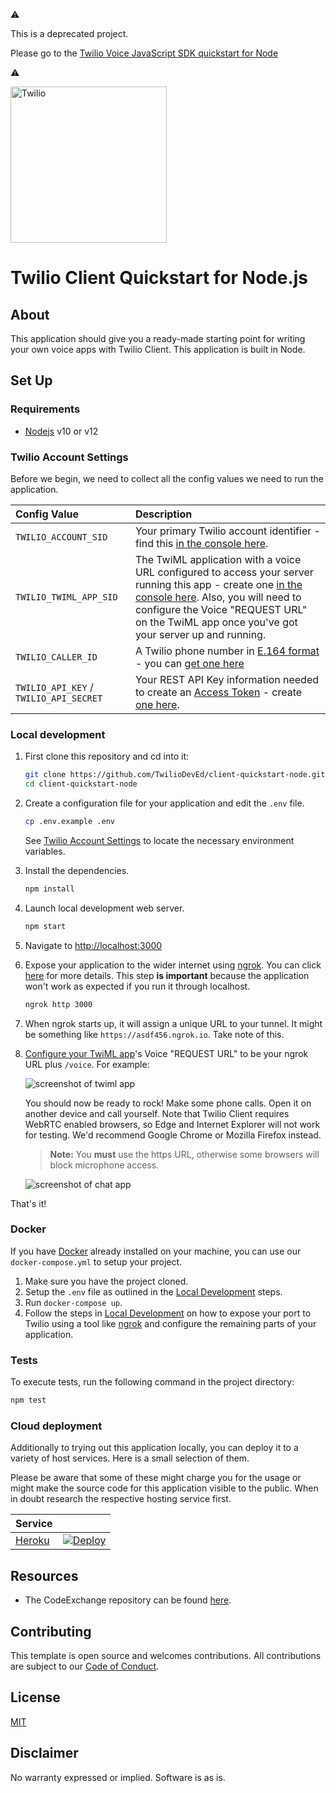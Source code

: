 :warning:

This is a deprecated project.

Please go to the [Twilio Voice JavaScript SDK quickstart for Node](https://github.com/TwilioDevEd/voice-javascript-sdk-quickstart-node)

:warning:







<a href="https://www.twilio.com">
  <img src="https://static0.twilio.com/marketing/bundles/marketing/img/logos/wordmark-red.svg" alt="Twilio" width="250" />
</a>

# Twilio Client Quickstart for Node.js

## About

This application should give you a ready-made starting point for writing your own voice apps with Twilio Client. This application is built in Node.


## Set Up

### Requirements

- [Nodejs](https://nodejs.org/) v10 or v12

### Twilio Account Settings

Before we begin, we need to collect all the config values we need to run the application.

| Config Value  | Description |
| :-------------  |:------------- |
`TWILIO_ACCOUNT_SID` | Your primary Twilio account identifier - find this [in the console here](https://www.twilio.com/console).
`TWILIO_TWIML_APP_SID` | The TwiML application with a voice URL configured to access your server running this app - create one [in the console here](https://www.twilio.com/console/voice/twiml/apps). Also, you will need to configure the Voice "REQUEST URL" on the TwiML app once you've got your server up and running.
`TWILIO_CALLER_ID` | A Twilio phone number in [E.164 format](https://en.wikipedia.org/wiki/E.164) - you can [get one here](https://www.twilio.com/console/phone-numbers/incoming)
`TWILIO_API_KEY` / `TWILIO_API_SECRET` | Your REST API Key information needed to create an [Access Token](https://www.twilio.com/docs/iam/access-tokens) - create [one here](https://www.twilio.com/console/project/api-keys).

### Local development

1. First clone this repository and cd into it:
   ```bash
   git clone https://github.com/TwilioDevEd/client-quickstart-node.git
   cd client-quickstart-node
   ```

2. Create a configuration file for your application and edit the `.env` file.

   ```bash
   cp .env.example .env
   ```

   See [Twilio Account Settings](#twilio-account-settings) to locate the necessary environment variables.

3. Install the dependencies.

   ```bash
   npm install
   ```

4. Launch local development web server.

   ```bash
   npm start
   ```

6. Navigate to [http://localhost:3000](http://localhost:3000)

7. Expose your application to the wider internet using [ngrok](https://ngrok.com/download). You can click [here](https://www.twilio.com/blog/2015/09/6-awesome-reasons-to-use-ngrok-when-testing-webhooks.html) for more details. This step **is important** because the application won't work as expected if you run it through localhost.

   ```bash
   ngrok http 3000
   ```

8. When ngrok starts up, it will assign a unique URL to your tunnel.
   It might be something like `https://asdf456.ngrok.io`. Take note of this.

9. [Configure your TwiML app](https://www.twilio.com/console/voice/twiml/apps)'s
Voice "REQUEST URL" to be your ngrok URL plus `/voice`. For example:

   ![screenshot of twiml app](https://s3.amazonaws.com/com.twilio.prod.twilio-docs/images/TwilioClientRequestUrl.original.png)

   You should now be ready to rock! Make some phone calls.
   Open it on another device and call yourself. Note that Twilio Client requires
   WebRTC enabled browsers, so Edge and Internet Explorer will not work for
   testing. We'd recommend Google Chrome or Mozilla Firefox instead.

   > **Note:** You **must** use the https URL, otherwise some browsers will block
   microphone access.

   ![screenshot of chat app](https://s3.amazonaws.com/com.twilio.prod.twilio-docs/images/TwilioClientQuickstart.original.png)

That's it!

### Docker

If you have [Docker](https://www.docker.com/) already installed on your machine, you can use our `docker-compose.yml` to setup your project.

1. Make sure you have the project cloned.
2. Setup the `.env` file as outlined in the [Local Development](#local-development) steps.
3. Run `docker-compose up`.
4. Follow the steps in [Local Development](#local-development) on how to expose your port to Twilio using a tool like [ngrok](https://ngrok.com/) and configure the remaining parts of your application.


### Tests

To execute tests, run the following command in the project directory:

```bash
npm test
```

### Cloud deployment

Additionally to trying out this application locally, you can deploy it to a variety of host services. Here is a small selection of them.

Please be aware that some of these might charge you for the usage or might make the source code for this application visible to the public. When in doubt research the respective hosting service first.

| Service                           |                                                                                                                                                                                                                           |
| :-------------------------------- | :------------------------------------------------------------------------------------------------------------------------------------------------------------------------------------------------------------------------ |
| [Heroku](https://www.heroku.com/) | [![Deploy](https://www.herokucdn.com/deploy/button.svg)](https://heroku.com/deploy)                                                                                                                                       |

## Resources

- The CodeExchange repository can be found [here](https://github.com/twilio-labs/code-exchange/).

## Contributing

This template is open source and welcomes contributions. All contributions are subject to our [Code of Conduct](https://github.com/twilio-labs/.github/blob/master/CODE_OF_CONDUCT.md).

## License

[MIT](http://www.opensource.org/licenses/mit-license.html)

## Disclaimer

No warranty expressed or implied. Software is as is.

[twilio]: https://www.twilio.com
